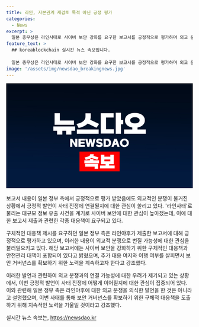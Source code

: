```yaml
---
title: 라인, 자본관계 재검토 목적 아닌 긍정 평가
categories:
  - News
excerpt: >
  일본 총무상은 라인사태로 사이버 보안 강화를 요구한 보고서를 긍정적으로 평가하며 외교 문제에 대한 우려도 표명. 총무상은 보고서에 구체적 대응 내용이 제시되어 있다며 이에 대해 주시하고 추가 대응 여지 여부를 확인하고자 한다고 강조했다. 교도통신은 이번 발언이 외교분쟁 비화로 이어질지 관심이 쏠린다고 분석했다. 라인야후 정보 유출 사태로 인한 외교분쟁 우려가 높아지고 있다.
feature_text: >
  ## koreablockchain 실시간 뉴스 속보입니다.

  일본 총무상은 라인사태로 사이버 보안 강화를 요구한 보고서를 긍정적으로 평가하며 외교 문제에 대한 우려도 표명. 총무상은 보고서에 구체적 대응 내용이 제시되어 있다며 이에 대해 주시하고 추가 대응 여지 여부를 확인하고자 한다고 강조했다. 교도통신은 이번 발언이 외교분쟁 비화로 이어질지 관심이 쏠린다고 분석했다. 라인야후 정보 유출 사태로 인한 외교분쟁 우려가 높아지고 있다.
image: '/assets/img/newsdao_breakingnews.jpg'
---
```


<p><img src="/assets/img/newsdao_breakingnews.jpg" alt="koreablockchain 속보" /></p>

<p>보고서 내용이 일본 정부 측에서 긍정적으로 평가 받았음에도 외교적인 분쟁이 불거진 상황에서 긍정적 발언이 사태 진정에 연결될지에 대한 관심이 쏠리고 있다. '라인사태'로 불리는 대규모 정보 유출 사건을 계기로 사이버 보안에 대한 관심이 높아졌는데, 이에 대한 보고서 제출과 관련한 각종 대응책이 요구되고 있다.</p>

<p>구체적인 대응책 제시를 요구하던 일본 정부 측은 라인야후가 제출한 보고서에 대해 긍정적으로 평가하고 있으며, 이러한 내용이 외교적 분쟁으로 번질 가능성에 대한 관심을 불러일으키고 있다. 해당 보고서에는 사이버 보안을 강화하기 위한 구체적인 대응책과 안전관리 대책이 포함되어 있다고 밝혔으며, 추가 대응 여지와 이행 여부를 살피면서 보안 거버넌스를 확보하기 위한 노력을 계속하고자 한다고 강조했다.</p>

<p>이러한 발언과 관련하여 외교 분쟁과의 연결 가능성에 대한 우려가 제기되고 있는 상황에서, 이번 긍정적 발언이 사태 진정에 어떻게 이어질지에 대한 관심이 집중되어 있다. 이와 관련해 일본 정부 측은 라인야후에 대한 외교 분쟁을 의식한 발언을 한 것은 아니라고 설명했으며, 이번 사태를 통해 보안 거버넌스를 확보하기 위한 구체적 대응책을 도출하기 위해 지속적인 노력을 기울일 것이라고 강조했다.</p>
실시간 뉴스 속보는, <a href="https://newsdao.kr" rel="dofollow">https://newsdao.kr</a>


